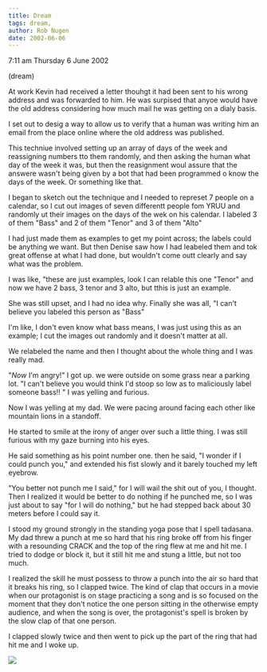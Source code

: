 ```yaml
---
title: Dream
tags: dream, 
author: Rob Nugen
date: 2002-06-06
---
```


<p class=date>7:11 am Thursday 6 June 2002</p>

<p class=note>(dream)</p>

<p class=dream>At work Kevin had received a letter thouhgt it had been sent
to his wrong address and was forwarded to him.  He was surpised that anyoe
would have the old address considering how much mail he was getting on a
dialy basis.</p>

<p class=dream>I set out to desig a way to allow us to verify that a human
was writing him an email from the place online where the old address was
published.</p>

<p class=dream>This techniue involved setting up an array of days of the
week and reassigning numbers tto them randomly, and then asking the human
what day of the week it was, but then the reasignment woul assure that the
answere wasn't being given by a bot that had been programmed o know the days
of the week.  Or something like that.</p>

<p class=dream>I began to sketch out the technique and I needed to represet
7 people on a calendar, so I cut out images of seven differentt people fom
YRUU and randomly ut their images on the days of the wek on his calendar.  I
labeled 3 of them "Bass" and 2 of them "Tenor" and 3 of them "Alto"</p>

<p class=dream>I had just made them as examples to get my point across; the
labels could be anything we want.  But then Denise saw how I had leabeled
them and tok great offense at what I had done, but wouldn't come outt
clearly and say what was the problem.</p>

<p class=dream>I was like, "these are just examples, look I can relable this
one "Tenor" and now we have 2 bass, 3 tenor and 3 alto, but tthis is just an
example.</p>

<p class=dream>She was still upset, and I had no idea why.  Finally she was
all, "I can't believe you labeled this person as "Bass"</p>

<p class=dream>I'm like, I don't even know what bass means, I was just using
this as an example; I cut the images out randomly and it doesn't matter at
all.</p>

<p class=dream>We relabeled the name and then I thought about the whole
thing and I was really mad.</p>

<p class=dream>"<em>Now</em> I'm angry!" I got up.  we were outside on some
grass near a parking lot.  "I can't believe you would think I'd stoop so low
as to maliciously label someone bass!! "  I was yelling and furious.</p>

<p class=dream>Now I was yelling at my dad.  We were pacing around facing
each other like mountain lions in a standoff.</p>

<p class=dream>He started to smile at the irony of anger over such a little
thing.   I was still furious with my gaze burning into his eyes.</p>

<p class=dream>He said something as his point number one.  then he said, "I
wonder if I could punch you," and extended his fist slowly and it barely
touched my left eyebrow.</p>

<p class=dream>"You better not punch me I said," for I will wail the shit
out of you, I thought.  Then I realized it would be better to do nothing if
he punched me, so I was just about to say "for I will do nothing," but he
had stepped back about 30 meters before I could say it.</p>

<p class=dream>I stood my ground strongly in the standing yoga pose that I
spell tadasana.  My dad threw a punch at me so hard that his ring broke off
from his finger with a resounding CRACK and the top of the ring flew at me
and hit me.  I tried to dodge or block it, but it still hit me and stung a
little, but not too much.</p>

<p class=dream>I realized the skill he must possess to throw a punch into
the air so hard that it breaks his ring, so I clapped twice.  The kind of
clap that occurs in a movie when our protagonist is on stage practicing a
song and is so focused on the moment that they don't notice the one person
sitting in the otherwise empty audience, and when the song is over, the
protagonist's spell is broken by the slow clap of that one person.</p>

<p class=dream>I clapped slowly twice and then went to pick up the part of
the ring that had hit me and I woke up.</p>

<p><img src="/images/rob/wL-ROB.gif"/></p>

